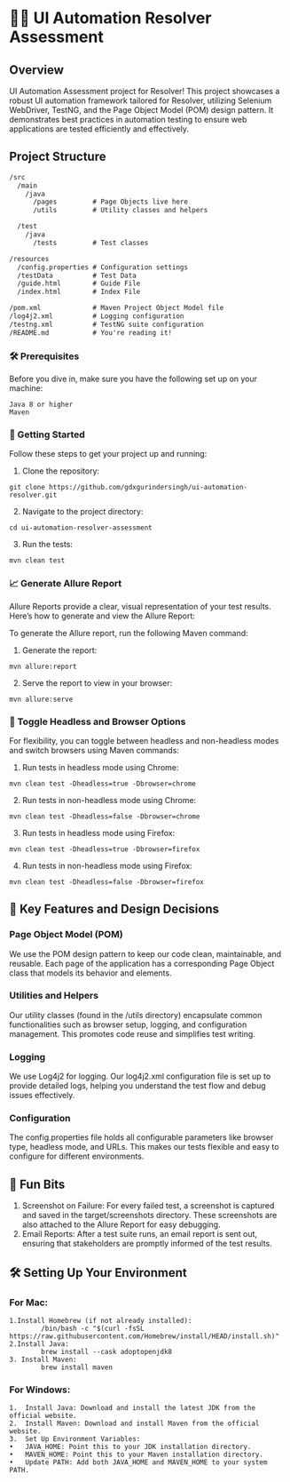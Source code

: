 # 🕵️‍♂️ UI Automation Resolver Assessment
## Overview
UI Automation Assessment project for Resolver! 
This project showcases a robust UI automation framework tailored for Resolver, utilizing Selenium WebDriver, TestNG, and the Page Object Model (POM) design pattern. It demonstrates best practices in automation testing to ensure web applications are tested efficiently and effectively.

## Project Structure
```dtd
/src
  /main
    /java
      /pages         # Page Objects live here
      /utils         # Utility classes and helpers

  /test
    /java
      /tests         # Test classes

/resources
  /config.properties # Configuration settings
  /testData          # Test Data
  /guide.html        # Guide File
  /index.html        # Index File

/pom.xml             # Maven Project Object Model file
/log4j2.xml          # Logging configuration
/testng.xml          # TestNG suite configuration
/README.md           # You're reading it!
```
### 🛠️ Prerequisites

Before you dive in, make sure you have the following set up on your machine:
```text
Java 8 or higher
Maven
```

### 🚀 Getting Started

Follow these steps to get your project up and running:
1.	Clone the repository:
```shell
git clone https://github.com/gdxgurindersingh/ui-automation-resolver.git
```
2.	Navigate to the project directory:
```shell
cd ui-automation-resolver-assessment
```
3.	Run the tests:
```shell
mvn clean test
```

### 📈 Generate Allure Report
Allure Reports provide a clear, visual representation of your test results. Here’s how to generate and view the Allure Report:

To generate the Allure report, run the following Maven command:
1.	Generate the report:
```shell
mvn allure:report
```
2.	Serve the report to view in your browser:
```shell
mvn allure:serve
```


### 🔄 Toggle Headless and Browser Options

For flexibility, you can toggle between headless and non-headless modes and switch browsers using Maven commands:
1.	Run tests in headless mode using Chrome:
```shell
mvn clean test -Dheadless=true -Dbrowser=chrome
```
2.	Run tests in non-headless mode using Chrome:
```shell
mvn clean test -Dheadless=false -Dbrowser=chrome
```
3.  Run tests in headless mode using Firefox:
```shell
mvn clean test -Dheadless=true -Dbrowser=firefox
```
4.  Run tests in non-headless mode using Firefox:
```shell
mvn clean test -Dheadless=false -Dbrowser=firefox
```


## 🤖 Key Features and Design Decisions

### Page Object Model (POM)

We use the POM design pattern to keep our code clean, maintainable, and reusable. Each page of the application has a corresponding Page Object class that models its behavior and elements.

### Utilities and Helpers

Our utility classes (found in the /utils directory) encapsulate common functionalities such as browser setup, logging, and configuration management. This promotes code reuse and simplifies test writing.

### Logging

We use Log4j2 for logging. Our log4j2.xml configuration file is set up to provide detailed logs, helping you understand the test flow and debug issues effectively.

### Configuration

The config.properties file holds all configurable parameters like browser type, headless mode, and URLs. This makes our tests flexible and easy to configure for different environments.



## 🧩 Fun Bits
1. Screenshot on Failure: For every failed test, a screenshot is captured and saved in the target/screenshots directory. These screenshots are also attached to the Allure Report for easy debugging. 
2. Email Reports: After a test suite runs, an email report is sent out, ensuring that stakeholders are promptly informed of the test results.


## 🛠️ Setting Up Your Environment
### For Mac:
```text
1.Install Homebrew (if not already installed):
        /bin/bash -c "$(curl -fsSL https://raw.githubusercontent.com/Homebrew/install/HEAD/install.sh)"
2.Install Java: 
        brew install --cask adoptopenjdk8
3. Install Maven:
        brew install maven
```
### For Windows:
```text
1.	Install Java: Download and install the latest JDK from the official website.
2.	Install Maven: Download and install Maven from the official website.
3.	Set Up Environment Variables:
•	JAVA_HOME: Point this to your JDK installation directory.
•	MAVEN_HOME: Point this to your Maven installation directory.
•	Update PATH: Add both JAVA_HOME and MAVEN_HOME to your system PATH.
```
